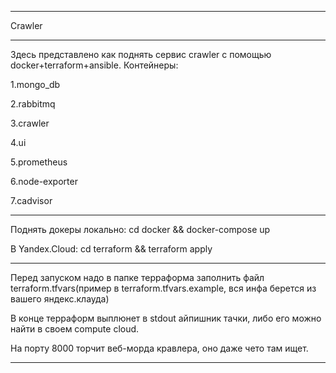 ***
Crawler
***
 Здесь представлено как поднять сервис crawler с помощью docker+terraform+ansible.
 Контейнеры:
 
 1.mongo_db

 2.rabbitmq
 
 3.crawler
 
 4.ui
 
 5.prometheus
 
 6.node-exporter
 
 7.cadvisor
***

Поднять докеры локально: cd docker && docker-compose up


В Yandex.Cloud: cd terraform && terraform apply

***
Перед запуском надо в папке терраформа заполнить файл terraform.tfvars(пример в terraform.tfvars.example, вся инфа берется из вашего яндекс.клауда)


В конце терраформ выплюнет в stdout айпишник тачки, либо его можно найти в своем compute cloud.

На порту 8000 торчит веб-морда кравлера, оно даже чето там ищет.
***
